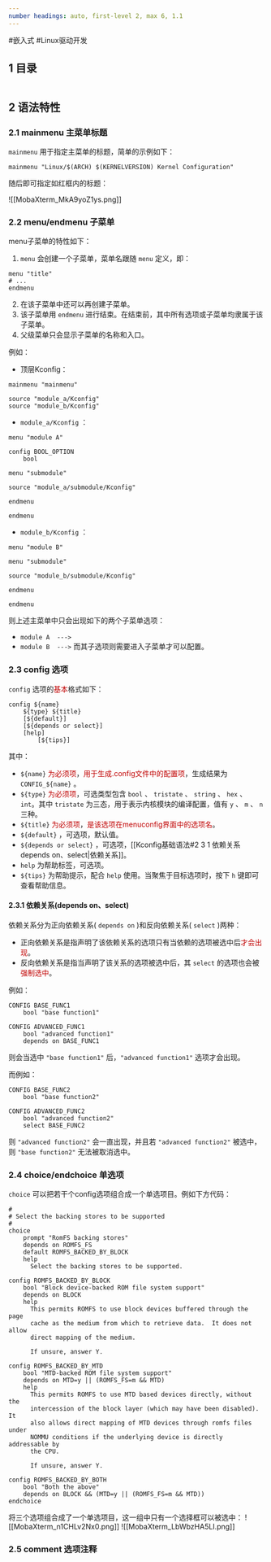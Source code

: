 ```yaml
---
number headings: auto, first-level 2, max 6, 1.1
---
```

#嵌入式 #Linux驱动开发 

## 1 目录

```toc
```

## 2 语法特性

### 2.1 mainmenu 主菜单标题

`mainmenu` 用于指定主菜单的标题，简单的示例如下：

```Kconfig
mainmenu "Linux/$(ARCH) $(KERNELVERSION) Kernel Configuration"
```

随后即可指定如红框内的标题：

![[MobaXterm_MkA9yoZ1ys.png]]

### 2.2 menu/endmenu 子菜单

menu子菜单的特性如下：
1. `menu` 会创建一个子菜单，菜单名跟随 `menu` 定义，即：
```Kconfig
menu "title"
# ...
endmenu
```
2. 在该子菜单中还可以再创建子菜单。
3. 该子菜单用 `endmenu` 进行结束。在结束前，其中所有选项或子菜单均隶属于该子菜单。
4. 父级菜单只会显示子菜单的名称和入口。

例如：
- 顶层Kconfig：
```Kconfig
mainmenu "mainmenu"

source "module_a/Kconfig"
source "module_b/Kconfig"
```
- `module_a/Kconfig` ：
```dts
menu "module A"

config BOOL_OPTION  
    bool  

menu "submodule"

source "module_a/submodule/Kconfig"

endmenu

endmenu
```
- `module_b/Kconfig` ：
```dts
menu "module B"

menu "submodule"

source "module_b/submodule/Kconfig"

endmenu

endmenu
```
则上述主菜单中只会出现如下的两个子菜单选项：
- `module A  --->`
- `module B  --->`
而其子选项则需要进入子菜单才可以配置。

### 2.3 config 选项

`config` 选项的<font color="#c00000">基本</font>格式如下：

```Kconfig
config ${name}
	${type} ${title}
	[${default}]
	[${depends or select}]
	[help]
		[${tips}]
```

其中：
- `${name}` <font color="#c00000">为必须项</font>，<font color="#c00000">用于生成.config文件中的配置项</font>，生成结果为 `CONFIG_${name}` 。
- `${type}` <font color="#c00000">为必须项</font>，可选类型包含 `bool` 、 `tristate` 、 `string` 、 `hex` 、 `int`。其中 `tristate` 为三态，用于表示内核模块的编译配置，值有 `y` 、 `m` 、 `n` 三种。
- `${title}` <font color="#c00000">为必须项</font>，<font color="#c00000">是该选项在menuconfig界面中的选项名</font>。
- `${default}` ，可选项，默认值。
- `${depends or select}` ，可选项，[[Kconfig基础语法#2 3 1 依赖关系 depends on、select|依赖关系]]。
- `help` 为帮助标签，可选项。
- `${tips}` 为帮助提示，配合 `help` 使用。当聚焦于目标选项时，按下 `h` 键即可查看帮助信息。

#### 2.3.1 依赖关系(depends on、select)

依赖关系分为正向依赖关系( `depends on` )和反向依赖关系( `select` )两种：
- 正向依赖关系是指声明了该依赖关系的选项只有当依赖的选项被选中后<font color="#c00000">才会出现</font>。
- 反向依赖关系是指当声明了该关系的选项被选中后，其 `select` 的选项也会被<font color="#c00000">强制选中</font>。

例如：

```Kconfig
CONFIG BASE_FUNC1
	bool "base function1"

CONFIG ADVANCED_FUNC1
	bool "advanced function1"
	depends on BASE_FUNC1
```

则会当选中 `"base function1"` 后，`"advanced function1"` 选项才会出现。

而例如：

```Kconfig
CONFIG BASE_FUNC2
	bool "base function2"

CONFIG ADVANCED_FUNC2
	bool "advanced function2"
	select BASE_FUNC2
```

则 `"advanced function2"` 会一直出现，并且若 `"advanced function2"` 被选中，则 `"base function2"` 无法被取消选中。

### 2.4 choice/endchoice 单选项

`choice` 可以把若干个config选项组合成一个单选项目。例如下方代码：

```Kconfig
#  
# Select the backing stores to be supported  
#  
choice  
    prompt "RomFS backing stores"  
    depends on ROMFS_FS  
    default ROMFS_BACKED_BY_BLOCK  
    help  
      Select the backing stores to be supported.  
  
config ROMFS_BACKED_BY_BLOCK  
    bool "Block device-backed ROM file system support"  
    depends on BLOCK  
    help  
      This permits ROMFS to use block devices buffered through the page  
      cache as the medium from which to retrieve data.  It does not allow  
      direct mapping of the medium.  
  
      If unsure, answer Y.  
  
config ROMFS_BACKED_BY_MTD  
    bool "MTD-backed ROM file system support"  
    depends on MTD=y || (ROMFS_FS=m && MTD)  
    help  
      This permits ROMFS to use MTD based devices directly, without the  
      intercession of the block layer (which may have been disabled).  It  
      also allows direct mapping of MTD devices through romfs files under  
      NOMMU conditions if the underlying device is directly addressable by  
      the CPU.  
  
      If unsure, answer Y.  
  
config ROMFS_BACKED_BY_BOTH  
    bool "Both the above"  
    depends on BLOCK && (MTD=y || (ROMFS_FS=m && MTD))  
endchoice
```

将三个选项组合成了一个单选项目，这一组中只有一个选择框可以被选中：
![[MobaXterm_n1CHLv2Nx0.png]]
![[MobaXterm_LbWbzHA5LI.png]]

### 2.5 comment 选项注释


